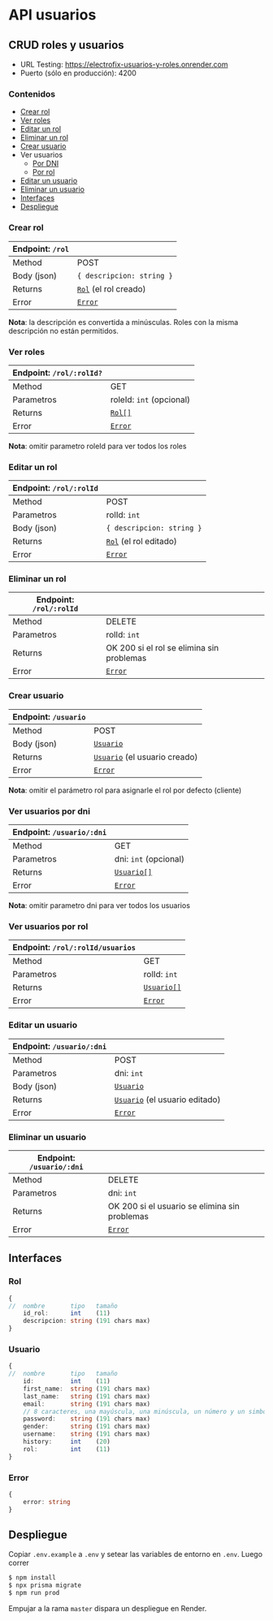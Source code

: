 # API usuarios

## CRUD roles y usuarios

+ URL Testing: https://electrofix-usuarios-y-roles.onrender.com
+ Puerto (sólo en producción): 4200

### Contenidos

+ [Crear rol](#crear-rol)
+ [Ver roles](#ver-roles)
+ [Editar un rol](#editar-un-rol)
+ [Eliminar un rol](#eliminar-un-rol)
+ [Crear usuario](#crear-usuario)
+ Ver usuarios
    - [Por DNI](#ver-usuarios-por-dni)
    - [Por rol](#ver-usuarios-por-rol)
+ [Editar un usuario](#editar-un-usuario)
+ [Eliminar un usuario](#eliminar-un-usuario)
+ [Interfaces](#interfaces)
+ [Despliegue](#despliegue)

### Crear rol

|Endpoint: `/rol`||
---|---|
Method      | POST
Body (json) | `{ descripcion: string }`
Returns     | [`Rol`](#rol) (el rol creado)
Error       | [`Error`](#error)

**Nota**: la descripción es convertida a minúsculas. Roles con la misma descripción no están permitidos.

### Ver roles

|Endpoint: `/rol/:rolId?`||
---|---|
Method    | GET                   
Parametros| roleId: `int` (opcional)
Returns   | [`Rol[]`](#rol)
Error     | [`Error`](#error)

**Nota**: omitir parametro roleId para ver todos los roles


### Editar un rol

|Endpoint: `/rol/:rolId`||
---|---|
Method     | POST
Parametros | rolId: `int`
Body (json)| `{ descripcion: string }`
Returns    | [`Rol`](#rol) (el rol editado)
Error      | [`Error`](#error)


### Eliminar un rol

|Endpoint: `/rol/:rolId`||
---|---|
Method     | DELETE
Parametros | rolId: `int`
Returns    | OK 200 si el rol se elimina sin problemas
Error     | [`Error`](#error)


### Crear usuario

|Endpoint: `/usuario`||
---|---|
Method     | POST
Body (json)| [`Usuario`](#usuario)
Returns    | [`Usuario`](#usuario) (el usuario creado)
Error     | [`Error`](#error)

**Nota**: omitir el parámetro rol para asignarle el rol por defecto (cliente)

### Ver usuarios por dni
|Endpoint: `/usuario/:dni`||
---|---|
Method     | GET
Parametros | dni: `int` (opcional)
Returns    | [`Usuario[]`](#usuario)
Error     | [`Error`](#error)

**Nota**: omitir parametro dni para ver todos los usuarios

### Ver usuarios por rol
|Endpoint: `/rol/:rolId/usuarios`||
---|---|
Method     | GET
Parametros | rolId: `int`
Returns    | [`Usuario[]`](#usuario)
Error     | [`Error`](#error)

### Editar un usuario

|Endpoint: `/usuario/:dni`||
---|---|
Method     | POST
Parametros | dni: `int`
Body (json)| [`Usuario`](#usuario)
Returns    | [`Usuario`](#usuario) (el usuario editado)
Error     | [`Error`](#error)

### Eliminar un usuario

|Endpoint: `/usuario/:dni`||
---|---|
Method     | DELETE
Parametros | dni: `int`
Returns    | OK 200 si el usuario se elimina sin problemas
Error      | [`Error`](#error)

## Interfaces

### Rol 
```typescript
{
//  nombre       tipo   tamaño
    id_rol:      int    (11)
    descripcion: string (191 chars max)
}
```

### Usuario 
```typescript
{
//  nombre       tipo   tamaño
    id:          int    (11) 
    first_name:  string (191 chars max)
    last_name:   string (191 chars max)
    email:       string (191 chars max)
    // 8 caracteres, una mayúscula, una minúscula, un número y un simbolo
    password:    string (191 chars max)
    gender:      string (191 chars max)
    username:    string (191 chars max)
    history:     int    (20)
    rol:         int    (11)
}
```

### Error
```typescript
{
    error: string
}
```

## Despliegue

Copiar `.env.example` a `.env` y setear las variables de entorno en `.env`. Luego correr

```bash
$ npm install
$ npx prisma migrate
$ npm run prod
```

Empujar a la rama `master` dispara un despliegue en Render.

